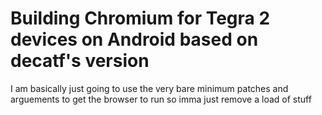 # Building Chromium for Tegra 2 devices on Android based on decatf's version

I am basically just going to use the very bare minimum patches and arguements to get the browser to run so imma just remove a load of stuff
